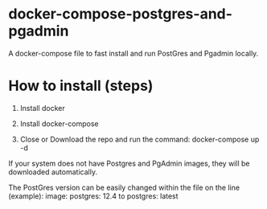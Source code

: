 # docker-compose-postgres-and-pgadmin
A docker-compose file to fast install and run PostGres and Pgadmin locally.

# How to install (steps)

1) Install docker

2) Install docker-compose

3) Close or Download the repo and run the command: docker-compose up -d

If your system does not have Postgres and PgAdmin images, they will be downloaded automatically.

The PostGres version can be easily changed within the file on the line (example):
image: postgres: 12.4 to postgres: latest

